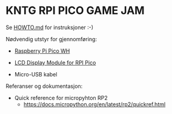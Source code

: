 # KNTG RPI PICO GAME JAM

Se [HOWTO.md](HOWTO.md) for instruksjoner :-)


Nødvendig utstyr for gjennomføring:

- [Raspberry Pi Pico WH](https://thepihut.com/products/raspberry-pi-pico-w?variant=41952994787523)

- [LCD Display Module for RPI Pico](https://thepihut.com/products/1-3-ips-lcd-display-module-for-raspberry-pi-pico-240x240)

- Micro-USB kabel

Referanser og dokumentasjon:
- Quick reference for micropyhton RP2
  - https://docs.micropython.org/en/latest/rp2/quickref.html
